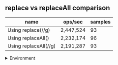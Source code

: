 ## replace vs replaceAll comparison

|name|ops/sec|samples|
|-|-|-|
|Using replace(//g)|2,447,524|93|
|Using replaceAll()|2,232,174|96|
|Using replaceAll(//g)|2,191,287|93|


<details>
<summary>Environment</summary>

* __Machine:__ linux x64 | 2 vCPUs | 6.8GB Mem
* __Run:__ Tue Oct 10 2023 21:36:04 GMT+0000 (Coordinated Universal Time)
</details>

<!--
{"environment":{"platform":"linux","arch":"x64","cpus":2,"totalMemory":6.759757995605469},"benchmarks":"[{\"timeStamp\":1696973753775,\"currentTarget\":{\"0\":{\"name\":\"Using replace(//g)\",\"options\":{\"async\":false,\"defer\":false,\"delay\":0.005,\"initCount\":1,\"maxTime\":5,\"minSamples\":5,\"minTime\":0.05},\"async\":false,\"defer\":false,\"delay\":0.005,\"initCount\":1,\"maxTime\":5,\"minSamples\":5,\"minTime\":0.05,\"id\":1,\"stats\":{\"moe\":1.334909844808287e-9,\"rme\":0.3267223462769785,\"sem\":6.810764514327994e-10,\"deviation\":6.568063439154297e-9,\"mean\":4.0857622994559995e-7,\"sample\":[4.129965886979247e-7,4.080877087285369e-7,4.060368904114016e-7,4.091066248909849e-7,4.0963315998578766e-7,4.1210111760715784e-7,4.055355066378113e-7,4.065175231758132e-7,4.094046157821635e-7,4.0595061209987403e-7,4.0722012177395913e-7,4.081851803998837e-7,4.089289544235925e-7,4.044662860557512e-7,4.1431469039697663e-7,4.05527431441584e-7,4.1038905487903355e-7,4.345889240608547e-7,4.1776788655964337e-7,4.06565982428373e-7,4.069956070932524e-7,4.0688497690493877e-7,4.040108046125521e-7,4.100740980005814e-7,4.0478042733938436e-7,4.0527709228334245e-7,4.0772323879970286e-7,4.0695846926580316e-7,4.0702468587486677e-7,4.0947164798604605e-7,4.0651430117251847e-7,4.1083483801156365e-7,4.119299153719435e-7,4.0718619787460837e-7,4.0949506605510516e-7,4.104714299557479e-7,4.050929616589683e-7,4.121794470105624e-7,4.0474166639749347e-7,4.057057533186019e-7,4.057420442265198e-7,4.058412474394748e-7,4.08095485411055e-7,4.0749704027484316e-7,4.0669293859578377e-7,4.085124518137389e-7,4.073325134276359e-7,4.0845196696720915e-7,4.0605739608703364e-7,4.0627918998693524e-7,4.0474114905079116e-7,4.076220503556509e-7,4.0536217519637413e-7,4.049177809319505e-7,4.105537589315957e-7,4.07306698495137e-7,4.072671817287376e-7,4.1400164518782565e-7,4.1236198164486525e-7,4.0964158292875694e-7,4.044693543444249e-7,4.089463620380974e-7,4.0718491427281084e-7,4.0475566541395827e-7,4.058033436023162e-7,4.0564767980128717e-7,4.077406087194955e-7,4.0559122727785934e-7,4.071389457894482e-7,4.154219261600994e-7,4.1129092404716204e-7,4.073397716092195e-7,4.0892458749334667e-7,4.4748119324505237e-7,4.0781775836037136e-7,4.0527654277361943e-7,4.0074909449323674e-7,4.3787032021283417e-7,4.070544345791397e-7,4.0814593082889926e-7,4.028206936342073e-7,4.0411012725174695e-7,4.0305789633950897e-7,4.059597329957048e-7,4.0347061510353226e-7,4.0424716327969744e-7,4.0811226681197513e-7,4.047784874030387e-7,4.046238220398743e-7,4.0742468267196613e-7,4.006953971408424e-7,4.092093804090006e-7,4.1347277069042884e-7],\"variance\":4.3139457340755375e-17},\"times\":{\"cycle\":0.05098704488737131,\"elapsed\":5.481,\"period\":4.0857622994559995e-7,\"timeStamp\":1696973748294},\"running\":false,\"count\":124792,\"cycles\":5,\"hz\":2447523.6851961394},\"1\":{\"name\":\"Using replaceAll()\",\"options\":{\"async\":false,\"defer\":false,\"delay\":0.005,\"initCount\":1,\"maxTime\":5,\"minSamples\":5,\"minTime\":0.05},\"async\":false,\"defer\":false,\"delay\":0.005,\"initCount\":1,\"maxTime\":5,\"minSamples\":5,\"minTime\":0.05,\"id\":2,\"stats\":{\"moe\":2.275661219869124e-9,\"rme\":0.5079672392877845,\"sem\":1.1610516427903694e-9,\"deviation\":1.1375936359426271e-8,\"mean\":4.479936979911942e-7,\"sample\":[4.429630231326152e-7,4.4177970815511077e-7,4.4286144408653255e-7,4.423130995757864e-7,4.4391413634683424e-7,4.429663411246583e-7,4.4059800982779386e-7,4.4315466270973634e-7,4.436015997471311e-7,4.461348634244422e-7,4.475222357827083e-7,4.449275021291914e-7,4.577685459159035e-7,4.446526652208652e-7,4.4113156208019807e-7,4.492169316814905e-7,4.545345719227696e-7,4.46951665159404e-7,4.4507053111253544e-7,4.4348305866032155e-7,4.4795148955598675e-7,4.4628943833247e-7,4.580045920293609e-7,4.4183329089584084e-7,4.469159913251912e-7,4.440683799706742e-7,4.529675133678101e-7,4.4620255854178925e-7,4.4636051381559886e-7,4.421088389980069e-7,4.451038782014698e-7,4.4329087828049136e-7,4.440051978611504e-7,5.15021845065105e-7,4.62352796045411e-7,4.5565541341434504e-7,4.46108004881775e-7,4.4804052926869954e-7,4.486182732915982e-7,4.614312468720641e-7,4.614452951454435e-7,4.471186201083473e-7,4.419567225378206e-7,4.699743970217661e-7,5.062419727287893e-7,4.680866515062383e-7,4.771118418164417e-7,4.436328659355711e-7,4.525202075632392e-7,4.413886454830411e-7,4.4404114388065996e-7,4.4098826091155734e-7,4.528301475946722e-7,4.516667661752698e-7,4.458472338071699e-7,4.4450122483383526e-7,4.466146295206905e-7,4.4824423801287174e-7,4.5764785368723274e-7,4.4497887490890574e-7,4.454459799987708e-7,4.4482258786755994e-7,4.3976430509337714e-7,4.4912137708199804e-7,4.410795746885234e-7,4.434642866550183e-7,4.443124599404705e-7,4.414615209011967e-7,4.407757895568648e-7,4.4835486816573453e-7,4.4784386222155883e-7,4.403578358634859e-7,4.4242997374728913e-7,4.4257133449816935e-7,4.437733486693651e-7,4.407336359565557e-7,4.4270654912944606e-7,4.417468764542158e-7,4.435810629274846e-7,4.455987637519426e-7,4.4280577384035896e-7,4.453511541534598e-7,4.422886129964089e-7,4.449358520716813e-7,4.4219466516818416e-7,4.4130611187693713e-7,4.415624928661112e-7,4.42222761714943e-7,4.496499521480688e-7,4.4155898079776633e-7,4.435152028658478e-7,4.4100934210179727e-7,4.4792024092788846e-7,4.46356492497344e-7,4.4837506255871736e-7,4.416818944096652e-7],\"variance\":1.2941192805371667e-16},\"times\":{\"cycle\":0.05102334624531108,\"elapsed\":5.487,\"period\":4.479936979911942e-7,\"timeStamp\":1696973753787},\"running\":false,\"count\":113893,\"cycles\":6,\"hz\":2232174.2571022864},\"2\":{\"name\":\"Using replaceAll(//g)\",\"options\":{\"async\":false,\"defer\":false,\"delay\":0.005,\"initCount\":1,\"maxTime\":5,\"minSamples\":5,\"minTime\":0.05},\"async\":false,\"defer\":false,\"delay\":0.005,\"initCount\":1,\"maxTime\":5,\"minSamples\":5,\"minTime\":0.05,\"id\":3,\"stats\":{\"moe\":2.070726896751908e-9,\"rme\":0.4537557260599883,\"sem\":1.0564933146693409e-9,\"deviation\":1.0188452557994958e-8,\"mean\":4.563527858330871e-7,\"sample\":[4.821559860490504e-7,4.6265559844848394e-7,4.785529275509189e-7,4.5386393488531756e-7,4.531737626132596e-7,4.532171242219753e-7,4.64268968445396e-7,4.595569888976214e-7,4.5752078195434383e-7,4.540951108784534e-7,4.5671252831755374e-7,4.53441663582949e-7,4.5396368014719143e-7,4.562368620174032e-7,4.597823787990704e-7,4.546163276703839e-7,4.5314984596537374e-7,4.517193867440143e-7,4.5133924550056754e-7,4.50983434521772e-7,4.518229772821446e-7,4.5052403300484625e-7,4.5305885744140384e-7,4.547145224926586e-7,4.595049363143387e-7,4.620848001153008e-7,4.5451725007656696e-7,4.6108132307636873e-7,4.514023096186067e-7,4.515572450321581e-7,4.553027365917812e-7,4.5179415208892567e-7,4.5186240290890765e-7,4.6178442402368887e-7,4.619239291853799e-7,4.557964664692594e-7,4.5139168549236325e-7,4.5321876209419746e-7,4.529748530695636e-7,4.509578604408363e-7,4.520856111676132e-7,4.5111807536878865e-7,4.525411439678911e-7,4.5999785820989545e-7,4.5990605820629576e-7,4.5436437429131944e-7,4.5338779518731446e-7,4.5126754083069497e-7,4.5624527117321546e-7,4.5360841995748766e-7,4.5163526372906895e-7,4.503096585558356e-7,4.4949528686870497e-7,4.5831440307810974e-7,4.583457940572392e-7,4.5629729947890975e-7,4.5112942052252526e-7,4.521790093006986e-7,4.519165896840274e-7,4.547893127169341e-7,4.496286447168982e-7,4.5078472066513e-7,4.5335878095374766e-7,4.5446105276375146e-7,4.518134478954591e-7,4.523946294519135e-7,4.5225202471815384e-7,4.5016676681883817e-7,4.594154192489484e-7,4.612872184901836e-7,4.540404046745653e-7,4.507066916598653e-7,4.521013480183324e-7,4.5622431993685924e-7,4.5737771419858825e-7,4.6408280043409237e-7,4.530744594024951e-7,4.513757679578823e-7,4.578629200785671e-7,4.602046781527754e-7,4.5033000887916267e-7,4.5187712673883603e-7,4.506564750621093e-7,4.513094074280026e-7,5.346055588939613e-7,4.536565378440676e-7,4.541408558077796e-7,4.5241256715427324e-7,4.572503565118344e-7,4.564171502372261e-7,4.5250583423769253e-7,4.839765464541647e-7,4.6184059660798045e-7],\"variance\":1.0380456552651402e-16},\"times\":{\"cycle\":0.050881966562031714,\"elapsed\":5.703,\"period\":4.563527858330871e-7,\"timeStamp\":1696973759274},\"running\":false,\"count\":111497,\"cycles\":5,\"hz\":2191287.1599424267},\"options\":{},\"events\":{\"start\":[null],\"cycle\":[null,null],\"complete\":[null,null]},\"length\":3,\"running\":false},\"type\":\"cycle\",\"target\":{\"name\":\"Using replace(//g)\",\"options\":{\"async\":false,\"defer\":false,\"delay\":0.005,\"initCount\":1,\"maxTime\":5,\"minSamples\":5,\"minTime\":0.05},\"async\":false,\"defer\":false,\"delay\":0.005,\"initCount\":1,\"maxTime\":5,\"minSamples\":5,\"minTime\":0.05,\"id\":1,\"stats\":{\"moe\":1.334909844808287e-9,\"rme\":0.3267223462769785,\"sem\":6.810764514327994e-10,\"deviation\":6.568063439154297e-9,\"mean\":4.0857622994559995e-7,\"sample\":[4.129965886979247e-7,4.080877087285369e-7,4.060368904114016e-7,4.091066248909849e-7,4.0963315998578766e-7,4.1210111760715784e-7,4.055355066378113e-7,4.065175231758132e-7,4.094046157821635e-7,4.0595061209987403e-7,4.0722012177395913e-7,4.081851803998837e-7,4.089289544235925e-7,4.044662860557512e-7,4.1431469039697663e-7,4.05527431441584e-7,4.1038905487903355e-7,4.345889240608547e-7,4.1776788655964337e-7,4.06565982428373e-7,4.069956070932524e-7,4.0688497690493877e-7,4.040108046125521e-7,4.100740980005814e-7,4.0478042733938436e-7,4.0527709228334245e-7,4.0772323879970286e-7,4.0695846926580316e-7,4.0702468587486677e-7,4.0947164798604605e-7,4.0651430117251847e-7,4.1083483801156365e-7,4.119299153719435e-7,4.0718619787460837e-7,4.0949506605510516e-7,4.104714299557479e-7,4.050929616589683e-7,4.121794470105624e-7,4.0474166639749347e-7,4.057057533186019e-7,4.057420442265198e-7,4.058412474394748e-7,4.08095485411055e-7,4.0749704027484316e-7,4.0669293859578377e-7,4.085124518137389e-7,4.073325134276359e-7,4.0845196696720915e-7,4.0605739608703364e-7,4.0627918998693524e-7,4.0474114905079116e-7,4.076220503556509e-7,4.0536217519637413e-7,4.049177809319505e-7,4.105537589315957e-7,4.07306698495137e-7,4.072671817287376e-7,4.1400164518782565e-7,4.1236198164486525e-7,4.0964158292875694e-7,4.044693543444249e-7,4.089463620380974e-7,4.0718491427281084e-7,4.0475566541395827e-7,4.058033436023162e-7,4.0564767980128717e-7,4.077406087194955e-7,4.0559122727785934e-7,4.071389457894482e-7,4.154219261600994e-7,4.1129092404716204e-7,4.073397716092195e-7,4.0892458749334667e-7,4.4748119324505237e-7,4.0781775836037136e-7,4.0527654277361943e-7,4.0074909449323674e-7,4.3787032021283417e-7,4.070544345791397e-7,4.0814593082889926e-7,4.028206936342073e-7,4.0411012725174695e-7,4.0305789633950897e-7,4.059597329957048e-7,4.0347061510353226e-7,4.0424716327969744e-7,4.0811226681197513e-7,4.047784874030387e-7,4.046238220398743e-7,4.0742468267196613e-7,4.006953971408424e-7,4.092093804090006e-7,4.1347277069042884e-7],\"variance\":4.3139457340755375e-17},\"times\":{\"cycle\":0.05098704488737131,\"elapsed\":5.481,\"period\":4.0857622994559995e-7,\"timeStamp\":1696973748294},\"running\":false,\"count\":124792,\"cycles\":5,\"hz\":2447523.6851961394},\"aborted\":false},{\"timeStamp\":1696973759274,\"currentTarget\":{\"0\":{\"name\":\"Using replace(//g)\",\"options\":{\"async\":false,\"defer\":false,\"delay\":0.005,\"initCount\":1,\"maxTime\":5,\"minSamples\":5,\"minTime\":0.05},\"async\":false,\"defer\":false,\"delay\":0.005,\"initCount\":1,\"maxTime\":5,\"minSamples\":5,\"minTime\":0.05,\"id\":1,\"stats\":{\"moe\":1.334909844808287e-9,\"rme\":0.3267223462769785,\"sem\":6.810764514327994e-10,\"deviation\":6.568063439154297e-9,\"mean\":4.0857622994559995e-7,\"sample\":[4.129965886979247e-7,4.080877087285369e-7,4.060368904114016e-7,4.091066248909849e-7,4.0963315998578766e-7,4.1210111760715784e-7,4.055355066378113e-7,4.065175231758132e-7,4.094046157821635e-7,4.0595061209987403e-7,4.0722012177395913e-7,4.081851803998837e-7,4.089289544235925e-7,4.044662860557512e-7,4.1431469039697663e-7,4.05527431441584e-7,4.1038905487903355e-7,4.345889240608547e-7,4.1776788655964337e-7,4.06565982428373e-7,4.069956070932524e-7,4.0688497690493877e-7,4.040108046125521e-7,4.100740980005814e-7,4.0478042733938436e-7,4.0527709228334245e-7,4.0772323879970286e-7,4.0695846926580316e-7,4.0702468587486677e-7,4.0947164798604605e-7,4.0651430117251847e-7,4.1083483801156365e-7,4.119299153719435e-7,4.0718619787460837e-7,4.0949506605510516e-7,4.104714299557479e-7,4.050929616589683e-7,4.121794470105624e-7,4.0474166639749347e-7,4.057057533186019e-7,4.057420442265198e-7,4.058412474394748e-7,4.08095485411055e-7,4.0749704027484316e-7,4.0669293859578377e-7,4.085124518137389e-7,4.073325134276359e-7,4.0845196696720915e-7,4.0605739608703364e-7,4.0627918998693524e-7,4.0474114905079116e-7,4.076220503556509e-7,4.0536217519637413e-7,4.049177809319505e-7,4.105537589315957e-7,4.07306698495137e-7,4.072671817287376e-7,4.1400164518782565e-7,4.1236198164486525e-7,4.0964158292875694e-7,4.044693543444249e-7,4.089463620380974e-7,4.0718491427281084e-7,4.0475566541395827e-7,4.058033436023162e-7,4.0564767980128717e-7,4.077406087194955e-7,4.0559122727785934e-7,4.071389457894482e-7,4.154219261600994e-7,4.1129092404716204e-7,4.073397716092195e-7,4.0892458749334667e-7,4.4748119324505237e-7,4.0781775836037136e-7,4.0527654277361943e-7,4.0074909449323674e-7,4.3787032021283417e-7,4.070544345791397e-7,4.0814593082889926e-7,4.028206936342073e-7,4.0411012725174695e-7,4.0305789633950897e-7,4.059597329957048e-7,4.0347061510353226e-7,4.0424716327969744e-7,4.0811226681197513e-7,4.047784874030387e-7,4.046238220398743e-7,4.0742468267196613e-7,4.006953971408424e-7,4.092093804090006e-7,4.1347277069042884e-7],\"variance\":4.3139457340755375e-17},\"times\":{\"cycle\":0.05098704488737131,\"elapsed\":5.481,\"period\":4.0857622994559995e-7,\"timeStamp\":1696973748294},\"running\":false,\"count\":124792,\"cycles\":5,\"hz\":2447523.6851961394},\"1\":{\"name\":\"Using replaceAll()\",\"options\":{\"async\":false,\"defer\":false,\"delay\":0.005,\"initCount\":1,\"maxTime\":5,\"minSamples\":5,\"minTime\":0.05},\"async\":false,\"defer\":false,\"delay\":0.005,\"initCount\":1,\"maxTime\":5,\"minSamples\":5,\"minTime\":0.05,\"id\":2,\"stats\":{\"moe\":2.275661219869124e-9,\"rme\":0.5079672392877845,\"sem\":1.1610516427903694e-9,\"deviation\":1.1375936359426271e-8,\"mean\":4.479936979911942e-7,\"sample\":[4.429630231326152e-7,4.4177970815511077e-7,4.4286144408653255e-7,4.423130995757864e-7,4.4391413634683424e-7,4.429663411246583e-7,4.4059800982779386e-7,4.4315466270973634e-7,4.436015997471311e-7,4.461348634244422e-7,4.475222357827083e-7,4.449275021291914e-7,4.577685459159035e-7,4.446526652208652e-7,4.4113156208019807e-7,4.492169316814905e-7,4.545345719227696e-7,4.46951665159404e-7,4.4507053111253544e-7,4.4348305866032155e-7,4.4795148955598675e-7,4.4628943833247e-7,4.580045920293609e-7,4.4183329089584084e-7,4.469159913251912e-7,4.440683799706742e-7,4.529675133678101e-7,4.4620255854178925e-7,4.4636051381559886e-7,4.421088389980069e-7,4.451038782014698e-7,4.4329087828049136e-7,4.440051978611504e-7,5.15021845065105e-7,4.62352796045411e-7,4.5565541341434504e-7,4.46108004881775e-7,4.4804052926869954e-7,4.486182732915982e-7,4.614312468720641e-7,4.614452951454435e-7,4.471186201083473e-7,4.419567225378206e-7,4.699743970217661e-7,5.062419727287893e-7,4.680866515062383e-7,4.771118418164417e-7,4.436328659355711e-7,4.525202075632392e-7,4.413886454830411e-7,4.4404114388065996e-7,4.4098826091155734e-7,4.528301475946722e-7,4.516667661752698e-7,4.458472338071699e-7,4.4450122483383526e-7,4.466146295206905e-7,4.4824423801287174e-7,4.5764785368723274e-7,4.4497887490890574e-7,4.454459799987708e-7,4.4482258786755994e-7,4.3976430509337714e-7,4.4912137708199804e-7,4.410795746885234e-7,4.434642866550183e-7,4.443124599404705e-7,4.414615209011967e-7,4.407757895568648e-7,4.4835486816573453e-7,4.4784386222155883e-7,4.403578358634859e-7,4.4242997374728913e-7,4.4257133449816935e-7,4.437733486693651e-7,4.407336359565557e-7,4.4270654912944606e-7,4.417468764542158e-7,4.435810629274846e-7,4.455987637519426e-7,4.4280577384035896e-7,4.453511541534598e-7,4.422886129964089e-7,4.449358520716813e-7,4.4219466516818416e-7,4.4130611187693713e-7,4.415624928661112e-7,4.42222761714943e-7,4.496499521480688e-7,4.4155898079776633e-7,4.435152028658478e-7,4.4100934210179727e-7,4.4792024092788846e-7,4.46356492497344e-7,4.4837506255871736e-7,4.416818944096652e-7],\"variance\":1.2941192805371667e-16},\"times\":{\"cycle\":0.05102334624531108,\"elapsed\":5.487,\"period\":4.479936979911942e-7,\"timeStamp\":1696973753787},\"running\":false,\"count\":113893,\"cycles\":6,\"hz\":2232174.2571022864},\"2\":{\"name\":\"Using replaceAll(//g)\",\"options\":{\"async\":false,\"defer\":false,\"delay\":0.005,\"initCount\":1,\"maxTime\":5,\"minSamples\":5,\"minTime\":0.05},\"async\":false,\"defer\":false,\"delay\":0.005,\"initCount\":1,\"maxTime\":5,\"minSamples\":5,\"minTime\":0.05,\"id\":3,\"stats\":{\"moe\":2.070726896751908e-9,\"rme\":0.4537557260599883,\"sem\":1.0564933146693409e-9,\"deviation\":1.0188452557994958e-8,\"mean\":4.563527858330871e-7,\"sample\":[4.821559860490504e-7,4.6265559844848394e-7,4.785529275509189e-7,4.5386393488531756e-7,4.531737626132596e-7,4.532171242219753e-7,4.64268968445396e-7,4.595569888976214e-7,4.5752078195434383e-7,4.540951108784534e-7,4.5671252831755374e-7,4.53441663582949e-7,4.5396368014719143e-7,4.562368620174032e-7,4.597823787990704e-7,4.546163276703839e-7,4.5314984596537374e-7,4.517193867440143e-7,4.5133924550056754e-7,4.50983434521772e-7,4.518229772821446e-7,4.5052403300484625e-7,4.5305885744140384e-7,4.547145224926586e-7,4.595049363143387e-7,4.620848001153008e-7,4.5451725007656696e-7,4.6108132307636873e-7,4.514023096186067e-7,4.515572450321581e-7,4.553027365917812e-7,4.5179415208892567e-7,4.5186240290890765e-7,4.6178442402368887e-7,4.619239291853799e-7,4.557964664692594e-7,4.5139168549236325e-7,4.5321876209419746e-7,4.529748530695636e-7,4.509578604408363e-7,4.520856111676132e-7,4.5111807536878865e-7,4.525411439678911e-7,4.5999785820989545e-7,4.5990605820629576e-7,4.5436437429131944e-7,4.5338779518731446e-7,4.5126754083069497e-7,4.5624527117321546e-7,4.5360841995748766e-7,4.5163526372906895e-7,4.503096585558356e-7,4.4949528686870497e-7,4.5831440307810974e-7,4.583457940572392e-7,4.5629729947890975e-7,4.5112942052252526e-7,4.521790093006986e-7,4.519165896840274e-7,4.547893127169341e-7,4.496286447168982e-7,4.5078472066513e-7,4.5335878095374766e-7,4.5446105276375146e-7,4.518134478954591e-7,4.523946294519135e-7,4.5225202471815384e-7,4.5016676681883817e-7,4.594154192489484e-7,4.612872184901836e-7,4.540404046745653e-7,4.507066916598653e-7,4.521013480183324e-7,4.5622431993685924e-7,4.5737771419858825e-7,4.6408280043409237e-7,4.530744594024951e-7,4.513757679578823e-7,4.578629200785671e-7,4.602046781527754e-7,4.5033000887916267e-7,4.5187712673883603e-7,4.506564750621093e-7,4.513094074280026e-7,5.346055588939613e-7,4.536565378440676e-7,4.541408558077796e-7,4.5241256715427324e-7,4.572503565118344e-7,4.564171502372261e-7,4.5250583423769253e-7,4.839765464541647e-7,4.6184059660798045e-7],\"variance\":1.0380456552651402e-16},\"times\":{\"cycle\":0.050881966562031714,\"elapsed\":5.703,\"period\":4.563527858330871e-7,\"timeStamp\":1696973759274},\"running\":false,\"count\":111497,\"cycles\":5,\"hz\":2191287.1599424267},\"options\":{},\"events\":{\"start\":[null],\"cycle\":[null,null],\"complete\":[null,null]},\"length\":3,\"running\":false},\"type\":\"cycle\",\"target\":{\"name\":\"Using replaceAll()\",\"options\":{\"async\":false,\"defer\":false,\"delay\":0.005,\"initCount\":1,\"maxTime\":5,\"minSamples\":5,\"minTime\":0.05},\"async\":false,\"defer\":false,\"delay\":0.005,\"initCount\":1,\"maxTime\":5,\"minSamples\":5,\"minTime\":0.05,\"id\":2,\"stats\":{\"moe\":2.275661219869124e-9,\"rme\":0.5079672392877845,\"sem\":1.1610516427903694e-9,\"deviation\":1.1375936359426271e-8,\"mean\":4.479936979911942e-7,\"sample\":[4.429630231326152e-7,4.4177970815511077e-7,4.4286144408653255e-7,4.423130995757864e-7,4.4391413634683424e-7,4.429663411246583e-7,4.4059800982779386e-7,4.4315466270973634e-7,4.436015997471311e-7,4.461348634244422e-7,4.475222357827083e-7,4.449275021291914e-7,4.577685459159035e-7,4.446526652208652e-7,4.4113156208019807e-7,4.492169316814905e-7,4.545345719227696e-7,4.46951665159404e-7,4.4507053111253544e-7,4.4348305866032155e-7,4.4795148955598675e-7,4.4628943833247e-7,4.580045920293609e-7,4.4183329089584084e-7,4.469159913251912e-7,4.440683799706742e-7,4.529675133678101e-7,4.4620255854178925e-7,4.4636051381559886e-7,4.421088389980069e-7,4.451038782014698e-7,4.4329087828049136e-7,4.440051978611504e-7,5.15021845065105e-7,4.62352796045411e-7,4.5565541341434504e-7,4.46108004881775e-7,4.4804052926869954e-7,4.486182732915982e-7,4.614312468720641e-7,4.614452951454435e-7,4.471186201083473e-7,4.419567225378206e-7,4.699743970217661e-7,5.062419727287893e-7,4.680866515062383e-7,4.771118418164417e-7,4.436328659355711e-7,4.525202075632392e-7,4.413886454830411e-7,4.4404114388065996e-7,4.4098826091155734e-7,4.528301475946722e-7,4.516667661752698e-7,4.458472338071699e-7,4.4450122483383526e-7,4.466146295206905e-7,4.4824423801287174e-7,4.5764785368723274e-7,4.4497887490890574e-7,4.454459799987708e-7,4.4482258786755994e-7,4.3976430509337714e-7,4.4912137708199804e-7,4.410795746885234e-7,4.434642866550183e-7,4.443124599404705e-7,4.414615209011967e-7,4.407757895568648e-7,4.4835486816573453e-7,4.4784386222155883e-7,4.403578358634859e-7,4.4242997374728913e-7,4.4257133449816935e-7,4.437733486693651e-7,4.407336359565557e-7,4.4270654912944606e-7,4.417468764542158e-7,4.435810629274846e-7,4.455987637519426e-7,4.4280577384035896e-7,4.453511541534598e-7,4.422886129964089e-7,4.449358520716813e-7,4.4219466516818416e-7,4.4130611187693713e-7,4.415624928661112e-7,4.42222761714943e-7,4.496499521480688e-7,4.4155898079776633e-7,4.435152028658478e-7,4.4100934210179727e-7,4.4792024092788846e-7,4.46356492497344e-7,4.4837506255871736e-7,4.416818944096652e-7],\"variance\":1.2941192805371667e-16},\"times\":{\"cycle\":0.05102334624531108,\"elapsed\":5.487,\"period\":4.479936979911942e-7,\"timeStamp\":1696973753787},\"running\":false,\"count\":113893,\"cycles\":6,\"hz\":2232174.2571022864},\"aborted\":false},{\"timeStamp\":1696973764977,\"currentTarget\":{\"0\":{\"name\":\"Using replace(//g)\",\"options\":{\"async\":false,\"defer\":false,\"delay\":0.005,\"initCount\":1,\"maxTime\":5,\"minSamples\":5,\"minTime\":0.05},\"async\":false,\"defer\":false,\"delay\":0.005,\"initCount\":1,\"maxTime\":5,\"minSamples\":5,\"minTime\":0.05,\"id\":1,\"stats\":{\"moe\":1.334909844808287e-9,\"rme\":0.3267223462769785,\"sem\":6.810764514327994e-10,\"deviation\":6.568063439154297e-9,\"mean\":4.0857622994559995e-7,\"sample\":[4.129965886979247e-7,4.080877087285369e-7,4.060368904114016e-7,4.091066248909849e-7,4.0963315998578766e-7,4.1210111760715784e-7,4.055355066378113e-7,4.065175231758132e-7,4.094046157821635e-7,4.0595061209987403e-7,4.0722012177395913e-7,4.081851803998837e-7,4.089289544235925e-7,4.044662860557512e-7,4.1431469039697663e-7,4.05527431441584e-7,4.1038905487903355e-7,4.345889240608547e-7,4.1776788655964337e-7,4.06565982428373e-7,4.069956070932524e-7,4.0688497690493877e-7,4.040108046125521e-7,4.100740980005814e-7,4.0478042733938436e-7,4.0527709228334245e-7,4.0772323879970286e-7,4.0695846926580316e-7,4.0702468587486677e-7,4.0947164798604605e-7,4.0651430117251847e-7,4.1083483801156365e-7,4.119299153719435e-7,4.0718619787460837e-7,4.0949506605510516e-7,4.104714299557479e-7,4.050929616589683e-7,4.121794470105624e-7,4.0474166639749347e-7,4.057057533186019e-7,4.057420442265198e-7,4.058412474394748e-7,4.08095485411055e-7,4.0749704027484316e-7,4.0669293859578377e-7,4.085124518137389e-7,4.073325134276359e-7,4.0845196696720915e-7,4.0605739608703364e-7,4.0627918998693524e-7,4.0474114905079116e-7,4.076220503556509e-7,4.0536217519637413e-7,4.049177809319505e-7,4.105537589315957e-7,4.07306698495137e-7,4.072671817287376e-7,4.1400164518782565e-7,4.1236198164486525e-7,4.0964158292875694e-7,4.044693543444249e-7,4.089463620380974e-7,4.0718491427281084e-7,4.0475566541395827e-7,4.058033436023162e-7,4.0564767980128717e-7,4.077406087194955e-7,4.0559122727785934e-7,4.071389457894482e-7,4.154219261600994e-7,4.1129092404716204e-7,4.073397716092195e-7,4.0892458749334667e-7,4.4748119324505237e-7,4.0781775836037136e-7,4.0527654277361943e-7,4.0074909449323674e-7,4.3787032021283417e-7,4.070544345791397e-7,4.0814593082889926e-7,4.028206936342073e-7,4.0411012725174695e-7,4.0305789633950897e-7,4.059597329957048e-7,4.0347061510353226e-7,4.0424716327969744e-7,4.0811226681197513e-7,4.047784874030387e-7,4.046238220398743e-7,4.0742468267196613e-7,4.006953971408424e-7,4.092093804090006e-7,4.1347277069042884e-7],\"variance\":4.3139457340755375e-17},\"times\":{\"cycle\":0.05098704488737131,\"elapsed\":5.481,\"period\":4.0857622994559995e-7,\"timeStamp\":1696973748294},\"running\":false,\"count\":124792,\"cycles\":5,\"hz\":2447523.6851961394},\"1\":{\"name\":\"Using replaceAll()\",\"options\":{\"async\":false,\"defer\":false,\"delay\":0.005,\"initCount\":1,\"maxTime\":5,\"minSamples\":5,\"minTime\":0.05},\"async\":false,\"defer\":false,\"delay\":0.005,\"initCount\":1,\"maxTime\":5,\"minSamples\":5,\"minTime\":0.05,\"id\":2,\"stats\":{\"moe\":2.275661219869124e-9,\"rme\":0.5079672392877845,\"sem\":1.1610516427903694e-9,\"deviation\":1.1375936359426271e-8,\"mean\":4.479936979911942e-7,\"sample\":[4.429630231326152e-7,4.4177970815511077e-7,4.4286144408653255e-7,4.423130995757864e-7,4.4391413634683424e-7,4.429663411246583e-7,4.4059800982779386e-7,4.4315466270973634e-7,4.436015997471311e-7,4.461348634244422e-7,4.475222357827083e-7,4.449275021291914e-7,4.577685459159035e-7,4.446526652208652e-7,4.4113156208019807e-7,4.492169316814905e-7,4.545345719227696e-7,4.46951665159404e-7,4.4507053111253544e-7,4.4348305866032155e-7,4.4795148955598675e-7,4.4628943833247e-7,4.580045920293609e-7,4.4183329089584084e-7,4.469159913251912e-7,4.440683799706742e-7,4.529675133678101e-7,4.4620255854178925e-7,4.4636051381559886e-7,4.421088389980069e-7,4.451038782014698e-7,4.4329087828049136e-7,4.440051978611504e-7,5.15021845065105e-7,4.62352796045411e-7,4.5565541341434504e-7,4.46108004881775e-7,4.4804052926869954e-7,4.486182732915982e-7,4.614312468720641e-7,4.614452951454435e-7,4.471186201083473e-7,4.419567225378206e-7,4.699743970217661e-7,5.062419727287893e-7,4.680866515062383e-7,4.771118418164417e-7,4.436328659355711e-7,4.525202075632392e-7,4.413886454830411e-7,4.4404114388065996e-7,4.4098826091155734e-7,4.528301475946722e-7,4.516667661752698e-7,4.458472338071699e-7,4.4450122483383526e-7,4.466146295206905e-7,4.4824423801287174e-7,4.5764785368723274e-7,4.4497887490890574e-7,4.454459799987708e-7,4.4482258786755994e-7,4.3976430509337714e-7,4.4912137708199804e-7,4.410795746885234e-7,4.434642866550183e-7,4.443124599404705e-7,4.414615209011967e-7,4.407757895568648e-7,4.4835486816573453e-7,4.4784386222155883e-7,4.403578358634859e-7,4.4242997374728913e-7,4.4257133449816935e-7,4.437733486693651e-7,4.407336359565557e-7,4.4270654912944606e-7,4.417468764542158e-7,4.435810629274846e-7,4.455987637519426e-7,4.4280577384035896e-7,4.453511541534598e-7,4.422886129964089e-7,4.449358520716813e-7,4.4219466516818416e-7,4.4130611187693713e-7,4.415624928661112e-7,4.42222761714943e-7,4.496499521480688e-7,4.4155898079776633e-7,4.435152028658478e-7,4.4100934210179727e-7,4.4792024092788846e-7,4.46356492497344e-7,4.4837506255871736e-7,4.416818944096652e-7],\"variance\":1.2941192805371667e-16},\"times\":{\"cycle\":0.05102334624531108,\"elapsed\":5.487,\"period\":4.479936979911942e-7,\"timeStamp\":1696973753787},\"running\":false,\"count\":113893,\"cycles\":6,\"hz\":2232174.2571022864},\"2\":{\"name\":\"Using replaceAll(//g)\",\"options\":{\"async\":false,\"defer\":false,\"delay\":0.005,\"initCount\":1,\"maxTime\":5,\"minSamples\":5,\"minTime\":0.05},\"async\":false,\"defer\":false,\"delay\":0.005,\"initCount\":1,\"maxTime\":5,\"minSamples\":5,\"minTime\":0.05,\"id\":3,\"stats\":{\"moe\":2.070726896751908e-9,\"rme\":0.4537557260599883,\"sem\":1.0564933146693409e-9,\"deviation\":1.0188452557994958e-8,\"mean\":4.563527858330871e-7,\"sample\":[4.821559860490504e-7,4.6265559844848394e-7,4.785529275509189e-7,4.5386393488531756e-7,4.531737626132596e-7,4.532171242219753e-7,4.64268968445396e-7,4.595569888976214e-7,4.5752078195434383e-7,4.540951108784534e-7,4.5671252831755374e-7,4.53441663582949e-7,4.5396368014719143e-7,4.562368620174032e-7,4.597823787990704e-7,4.546163276703839e-7,4.5314984596537374e-7,4.517193867440143e-7,4.5133924550056754e-7,4.50983434521772e-7,4.518229772821446e-7,4.5052403300484625e-7,4.5305885744140384e-7,4.547145224926586e-7,4.595049363143387e-7,4.620848001153008e-7,4.5451725007656696e-7,4.6108132307636873e-7,4.514023096186067e-7,4.515572450321581e-7,4.553027365917812e-7,4.5179415208892567e-7,4.5186240290890765e-7,4.6178442402368887e-7,4.619239291853799e-7,4.557964664692594e-7,4.5139168549236325e-7,4.5321876209419746e-7,4.529748530695636e-7,4.509578604408363e-7,4.520856111676132e-7,4.5111807536878865e-7,4.525411439678911e-7,4.5999785820989545e-7,4.5990605820629576e-7,4.5436437429131944e-7,4.5338779518731446e-7,4.5126754083069497e-7,4.5624527117321546e-7,4.5360841995748766e-7,4.5163526372906895e-7,4.503096585558356e-7,4.4949528686870497e-7,4.5831440307810974e-7,4.583457940572392e-7,4.5629729947890975e-7,4.5112942052252526e-7,4.521790093006986e-7,4.519165896840274e-7,4.547893127169341e-7,4.496286447168982e-7,4.5078472066513e-7,4.5335878095374766e-7,4.5446105276375146e-7,4.518134478954591e-7,4.523946294519135e-7,4.5225202471815384e-7,4.5016676681883817e-7,4.594154192489484e-7,4.612872184901836e-7,4.540404046745653e-7,4.507066916598653e-7,4.521013480183324e-7,4.5622431993685924e-7,4.5737771419858825e-7,4.6408280043409237e-7,4.530744594024951e-7,4.513757679578823e-7,4.578629200785671e-7,4.602046781527754e-7,4.5033000887916267e-7,4.5187712673883603e-7,4.506564750621093e-7,4.513094074280026e-7,5.346055588939613e-7,4.536565378440676e-7,4.541408558077796e-7,4.5241256715427324e-7,4.572503565118344e-7,4.564171502372261e-7,4.5250583423769253e-7,4.839765464541647e-7,4.6184059660798045e-7],\"variance\":1.0380456552651402e-16},\"times\":{\"cycle\":0.050881966562031714,\"elapsed\":5.703,\"period\":4.563527858330871e-7,\"timeStamp\":1696973759274},\"running\":false,\"count\":111497,\"cycles\":5,\"hz\":2191287.1599424267},\"options\":{},\"events\":{\"start\":[null],\"cycle\":[null,null],\"complete\":[null,null]},\"length\":3,\"running\":false},\"type\":\"cycle\",\"target\":{\"name\":\"Using replaceAll(//g)\",\"options\":{\"async\":false,\"defer\":false,\"delay\":0.005,\"initCount\":1,\"maxTime\":5,\"minSamples\":5,\"minTime\":0.05},\"async\":false,\"defer\":false,\"delay\":0.005,\"initCount\":1,\"maxTime\":5,\"minSamples\":5,\"minTime\":0.05,\"id\":3,\"stats\":{\"moe\":2.070726896751908e-9,\"rme\":0.4537557260599883,\"sem\":1.0564933146693409e-9,\"deviation\":1.0188452557994958e-8,\"mean\":4.563527858330871e-7,\"sample\":[4.821559860490504e-7,4.6265559844848394e-7,4.785529275509189e-7,4.5386393488531756e-7,4.531737626132596e-7,4.532171242219753e-7,4.64268968445396e-7,4.595569888976214e-7,4.5752078195434383e-7,4.540951108784534e-7,4.5671252831755374e-7,4.53441663582949e-7,4.5396368014719143e-7,4.562368620174032e-7,4.597823787990704e-7,4.546163276703839e-7,4.5314984596537374e-7,4.517193867440143e-7,4.5133924550056754e-7,4.50983434521772e-7,4.518229772821446e-7,4.5052403300484625e-7,4.5305885744140384e-7,4.547145224926586e-7,4.595049363143387e-7,4.620848001153008e-7,4.5451725007656696e-7,4.6108132307636873e-7,4.514023096186067e-7,4.515572450321581e-7,4.553027365917812e-7,4.5179415208892567e-7,4.5186240290890765e-7,4.6178442402368887e-7,4.619239291853799e-7,4.557964664692594e-7,4.5139168549236325e-7,4.5321876209419746e-7,4.529748530695636e-7,4.509578604408363e-7,4.520856111676132e-7,4.5111807536878865e-7,4.525411439678911e-7,4.5999785820989545e-7,4.5990605820629576e-7,4.5436437429131944e-7,4.5338779518731446e-7,4.5126754083069497e-7,4.5624527117321546e-7,4.5360841995748766e-7,4.5163526372906895e-7,4.503096585558356e-7,4.4949528686870497e-7,4.5831440307810974e-7,4.583457940572392e-7,4.5629729947890975e-7,4.5112942052252526e-7,4.521790093006986e-7,4.519165896840274e-7,4.547893127169341e-7,4.496286447168982e-7,4.5078472066513e-7,4.5335878095374766e-7,4.5446105276375146e-7,4.518134478954591e-7,4.523946294519135e-7,4.5225202471815384e-7,4.5016676681883817e-7,4.594154192489484e-7,4.612872184901836e-7,4.540404046745653e-7,4.507066916598653e-7,4.521013480183324e-7,4.5622431993685924e-7,4.5737771419858825e-7,4.6408280043409237e-7,4.530744594024951e-7,4.513757679578823e-7,4.578629200785671e-7,4.602046781527754e-7,4.5033000887916267e-7,4.5187712673883603e-7,4.506564750621093e-7,4.513094074280026e-7,5.346055588939613e-7,4.536565378440676e-7,4.541408558077796e-7,4.5241256715427324e-7,4.572503565118344e-7,4.564171502372261e-7,4.5250583423769253e-7,4.839765464541647e-7,4.6184059660798045e-7],\"variance\":1.0380456552651402e-16},\"times\":{\"cycle\":0.050881966562031714,\"elapsed\":5.703,\"period\":4.563527858330871e-7,\"timeStamp\":1696973759274},\"running\":false,\"count\":111497,\"cycles\":5,\"hz\":2191287.1599424267},\"aborted\":false}]"}-->
